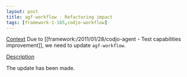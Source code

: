 ```yaml
---
layout: post
title: agf-workflow - Refactoring impact
tags: [framework-1-185,codjo-workflow]
---
```

<u>Context</u>
Due to [[framework:/2011/01/28/codjo-agent - Test capabilities improvement]], we need to update ```agf-workflow```.

<u>Description</u>

The update has been made.

